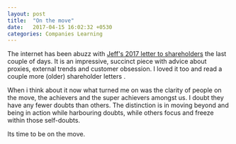 ```yaml
---
layout: post
title:  "On the move"
date:   2017-04-15 16:02:32 +0530
categories: Companies Learning
---
```

The internet has been abuzz with [Jeff's 2017 letter to shareholders](https://www.sec.gov/Archives/edgar/data/1018724/000119312517120198/d373368dex991.htm) the last couple of days. It is an impressive, succinct piece with advice about proxies, external trends and customer obsession. I loved it too and read a couple more (older) shareholder letters .

When i think about it now what turned me on was the clarity of people on the move, the achievers and the super achievers amongst us. I doubt they have any fewer doubts than others. The distinction is in moving beyond and being in action while harbouring doubts, while others focus and freeze within those self-doubts.

Its time to be on the move.